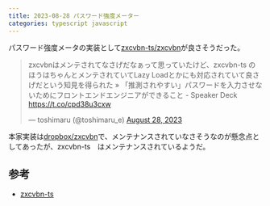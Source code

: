 ```yaml
---
title: 2023-08-28 パスワード強度メーター　
categories: typescript javascript
---
```


パスワード強度メータの実装として[zxcvbn-ts/zxcvbn](https://github.com/zxcvbn-ts/zxcvbn)が良さそうだった。

<blockquote class="twitter-tweet"><p lang="ja" dir="ltr">zxcvbnはメンテされてなさげだなぁって思っていたけど、zxcvbn-ts のほうはちゃんとメンテされていてLazy Loadとかにも対応されていて良さげだという知見を得られた » 「推測されやすい」パスワードを入力させないためにフロントエンドエンジニアができること - Speaker Deck <a href="https://t.co/cpd38u3cxw">https://t.co/cpd38u3cxw</a></p>&mdash; toshimaru (@toshimaru_e) <a href="https://twitter.com/toshimaru_e/status/1695986776018718788?ref_src=twsrc%5Etfw">August 28, 2023</a></blockquote> <script async src="https://platform.twitter.com/widgets.js" charset="utf-8"></script>

<script defer class="speakerdeck-embed" data-slide="26" data-id="6c6d9610e8af468dbea943fd5a634da7" data-ratio="1.7777777777777777" src="//speakerdeck.com/assets/embed.js"></script>

本家実装は[dropbox/zxcvbn](https://github.com/dropbox/zxcvbn)で、メンテナンスされていなさそうなのが懸念点としてあったが、zxcvbn-ts　はメンテナンスされているようだ。

## 参考

- [zxcvbn-ts](https://zxcvbn-ts.github.io/zxcvbn/)

